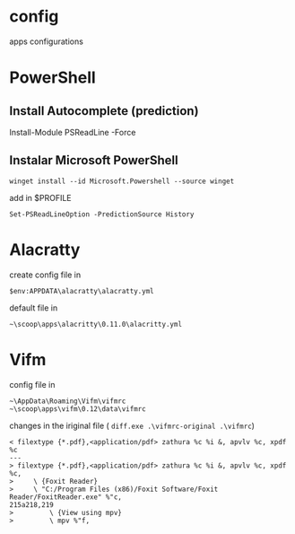 # config
apps configurations

# PowerShell
## Install Autocomplete (prediction)
   Install-Module PSReadLine -Force

## Instalar Microsoft PowerShell
    winget install --id Microsoft.Powershell --source winget

add in $PROFILE
    
    Set-PSReadLineOption -PredictionSource History

# Alacratty
create config file in

    $env:APPDATA\alacratty\alacratty.yml

default file in 

    ~\scoop\apps\alacritty\0.11.0\alacritty.yml

# Vifm
config file in 

    ~\AppData\Roaming\Vifm\vifmrc   
    ~\scoop\apps\vifm\0.12\data\vifmrc


changes in the iriginal file ( `diff.exe .\vifmrc-original .\vifmrc`)
```
< filextype {*.pdf},<application/pdf> zathura %c %i &, apvlv %c, xpdf %c
---
> filextype {*.pdf},<application/pdf> zathura %c %i &, apvlv %c, xpdf %c,
>     \ {Foxit Reader}
>     \ "C:/Program Files (x86)/Foxit Software/Foxit Reader/FoxitReader.exe" %"c,
215a218,219
>         \ {View using mpv}
>         \ mpv %"f,

```
